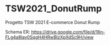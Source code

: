 # TSW2021_DonutRump
Progetto TSW 2021 E-commerce Donut Rump

Schema ER: https://drive.google.com/file/d/16n-FLg4a8Iay0SqgH4HRwBlzXpXdSc9H/view
